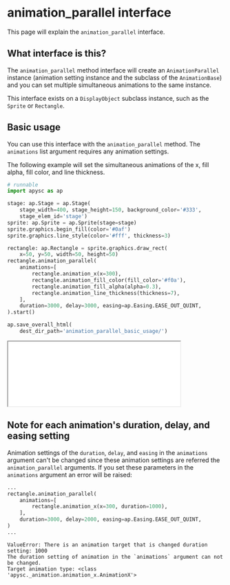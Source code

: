 # animation_parallel interface

This page will explain the `animation_parallel` interface.

## What interface is this?

The `animation_parallel` method interface will create an `AnimationParallel` instance (animation setting instance and the subclass of the `AnimationBase`) and you can set multiple simultaneous animations to the same instance.

This interface exists on a `DisplayObject` subclass instance, such as the `Sprite` or `Rectangle`.

## Basic usage

You can use this interface with the `animation_parallel` method. The `animations` list argument requires any animation settings.

The following example will set the simultaneous animations of the x, fill alpha, fill color, and line thickness.

```py
# runnable
import apysc as ap

stage: ap.Stage = ap.Stage(
    stage_width=400, stage_height=150, background_color='#333',
    stage_elem_id='stage')
sprite: ap.Sprite = ap.Sprite(stage=stage)
sprite.graphics.begin_fill(color='#0af')
sprite.graphics.line_style(color='#fff', thickness=3)

rectangle: ap.Rectangle = sprite.graphics.draw_rect(
    x=50, y=50, width=50, height=50)
rectangle.animation_parallel(
    animations=[
        rectangle.animation_x(x=300),
        rectangle.animation_fill_color(fill_color='#f0a'),
        rectangle.animation_fill_alpha(alpha=0.3),
        rectangle.animation_line_thickness(thickness=7),
    ],
    duration=3000, delay=3000, easing=ap.Easing.EASE_OUT_QUINT,
).start()

ap.save_overall_html(
    dest_dir_path='animation_parallel_basic_usage/')
```

<iframe src="static/animation_parallel_basic_usage/index.html" width="400" height="150"></iframe>

## Note for each animation's duration, delay, and easing setting

Animation settings of the `duration`, `delay`, and `easing` in the `animations` argument can't be changed since these animation settings are referred the `animation_parallel` arguments. If you set these parameters in the `animations` argument an error will be raised:

```py
...
rectangle.animation_parallel(
    animations=[
        rectangle.animation_x(x=300, duration=1000),
    ],
    duration=3000, delay=2000, easing=ap.Easing.EASE_OUT_QUINT,
)
...
```

```
ValueError: There is an animation target that is changed duration setting: 1000
The duration setting of animation in the `animations` argument can not be changed.
Target animation type: <class 'apysc._animation.animation_x.AnimationX'>
```

